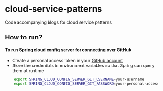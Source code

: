 # cloud-service-patterns
Code accompanying blogs for cloud service patterns

## How to run?
#### To run Spring cloud config server for connecting over GitHub
 - Create a personal access token in your [GitHub account](https://github.com/settings/personal-access-tokens)
 - Store the credentials in environment variables so that Spring can query them at runtime
```bash
    export SPRING_CLOUD_CONFIG_SERVER_GIT_USERNAME=your-username
    export SPRING_CLOUD_CONFIG_SERVER_GIT_PASSWORD=your-personal-access-token
```